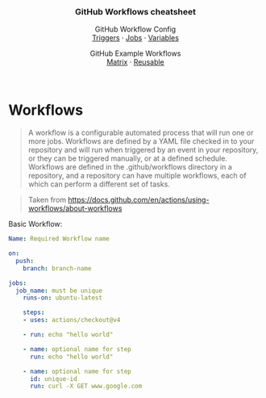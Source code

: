 <br />
<div id="readme-top" align="center">

  <h3 align="center">GitHub Workflows cheatsheet</h3>

  <p align="center">
    GitHub Workflow Config
    <br />
    <a href="https://github.com/mBlomsterberg/github-cheatsheet/blob/main/workflows/config_triggers.md">Triggers</a>
    ·
    <a href="https://github.com/mBlomsterberg/github-cheatsheet/blob/main/workflows/config_jobs.md">Jobs</a>
    ·
    <a href="https://github.com/mBlomsterberg/github-cheatsheet/blob/main/workflows/variables.md">Variables</a>
  </p>
  <p align="center">
    GitHub Example Workflows
    <br />
    <a href="https://github.com/mBlomsterberg/github-cheatsheet/blob/main/workflows/matrix.md">Matrix</a>
    ·
    <a href="https://github.com/mBlomsterberg/github-cheatsheet/blob/main/workflows/reusable.md">Reusable</a>
  </p>
</div>

<br>

# Workflows
>A workflow is a configurable automated process that will run one or more jobs. Workflows are defined by a YAML file checked in to your repository and will run when triggered by an event in your repository, or they can be triggered manually, or at a defined schedule. 
Workflows are defined in the .github/workflows directory in a repository, and a repository can have multiple workflows, each of which can perform a different set of tasks.

> Taken from https://docs.github.com/en/actions/using-workflows/about-workflows

Basic Workflow: 
```yaml
Name: Required Workflow name

on: 
  push: 
    branch: branch-name

jobs:
  job_name: must be unique
    runs-on: ubuntu-latest 

    steps:
    - uses: actions/checkout@v4

    - run: echo "hello world"

    - name: optional name for step
      run: echo "hello world"

    - name: optional name for step
      id: unique-id
      run: curl -X GET www.google.com
```